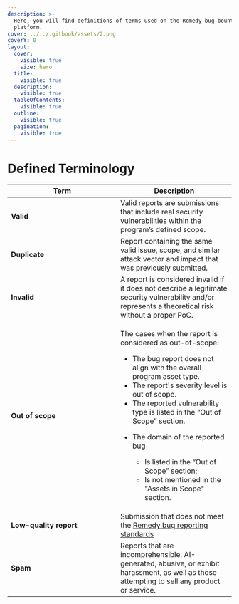 ```yaml
---
description: >-
  Here, you will find definitions of terms used on the Remedy bug bounty
  platform.
cover: ../../.gitbook/assets/2.png
coverY: 0
layout:
  cover:
    visible: true
    size: hero
  title:
    visible: true
  description:
    visible: true
  tableOfContents:
    visible: true
  outline:
    visible: true
  pagination:
    visible: true
---
```


# Defined Terminology

<table><thead><tr><th width="230">Term</th><th>Description</th></tr></thead><tbody><tr><td><strong>Valid</strong> </td><td>Valid reports are submissions that include real security vulnerabilities within the program’s defined scope.</td></tr><tr><td><strong>Duplicate</strong></td><td>Report containing the same valid issue, scope, and similar attack vector and impact that was previously submitted.</td></tr><tr><td><strong>Invalid</strong></td><td>A report is considered invalid if it does not describe a legitimate security vulnerability and/or represents a theoretical risk without a proper PoC.</td></tr><tr><td><strong>Out of scope</strong></td><td><p>The cases when the report is considered as out-of-scope:</p><ul><li>The bug report does not align with the overall program asset type.</li><li>The report's severity level is out of scope.</li><li>The reported vulnerability type is listed in the “Out of Scope” section.</li><li><p>The domain of the reported bug</p><ul><li>Is listed in the “Out of Scope” section;</li><li>Is not mentioned in the "Assets in Scope" section.</li></ul></li></ul></td></tr><tr><td><strong>Low-quality report</strong><br></td><td>Submission that does not meet the <a href="../../security-researchers/bug-submitting/">Remedy bug reporting standards</a></td></tr><tr><td><strong>Spam</strong></td><td>Reports that are incomprehensible, AI-generated, abusive, or exhibit harassment, as well as those attempting to sell any product or service.</td></tr></tbody></table>
